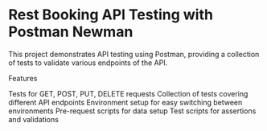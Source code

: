 # Rest Booking API Testing with Postman Newman
This project demonstrates API testing using Postman, providing a collection of tests to validate various endpoints of the API.

Features

Tests for GET, POST, PUT, DELETE requests
Collection of tests covering different API endpoints
Environment setup for easy switching between environments
Pre-request scripts for data setup
Test scripts for assertions and validations
